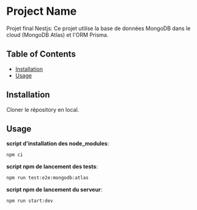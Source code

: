 # Project Name

Projet final Nestjs:
Ce projet utilise la base de données MongoDB dans le cloud (MongoDB Atlas) et l'ORM Prisma.

## Table of Contents

-   [Installation](#installation)
-   [Usage](#usage)

## Installation

Cloner le répository en local.

## Usage

**script d'installation des node_modules**:
```bash
npm ci
```

**script npm de lancement des tests**:

```bash
npm run test:e2e:mongodb:atlas
```

**script npm de lancement du serveur**:

```bash
npm run start:dev
```
